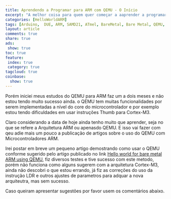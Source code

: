 ```yaml
---
title: Aprendendo a Programar para ARM com QEMU - O Início
excerpt: "A melhor coisa para quem quer começar a aaprender a programar é ter uma ambiente controlado e que não haja nenhum risco de perda, e não tive dúvida que usar o QEMU para emular os Microcontroladores ARM seriam uma excelente escolha." 
categories: [HelloWorldARM]
tags: [Arduino,  DUE, ARM, SAMD21, ATmel, BareMetal, Bare Metal, QEMU, Programação, Lógica, BootLoader, Programando sem ter um ARM]
layout: article
comments: true
share: true
ads:
 show: true
toc: true
feature:
 index: true
 category: true
tagcloud: true
coinbase:
  show: true
---
```


Porém iniciei meus estudos do QEMU  para ARM faz um a dois meses e não 
estou tendo muito sucesso ainda. o QEMU tem muitas funcionalidades por 
serem implementadas a nível do core do microcontrolador e por exemplo
estou tendo dificuldades em usar instruções Thumb para Cortex-M3.

Claro considerando a data de hoje ainda tenho muito que aprender, seja 
no que se refere a Arquitetura ARM ou apenasdo QEMU. E isso vai fazer
com qeu adie mais um pouco a publicação de artigos sobre o uso do QEMU
com Microcontroladores ARM.

Irei postar em breve um pequeno artigo demostrando como usar o QEMU
conforme sugerido pelo artigo publicado no link [Hello world for bare metal ARM using QEMU](https://balau82.wordpress.com/2010/02/28/hello-world-for-bare-metal-arm-using-qemu/#comment-516),
fiz diversos testes e tive sucesso com este metodo, porém não funciona 
como alguns sugerem com a arquitetura Cortex-M3, ainda não descobri
o que estou errando, já fiz as correções do uso da instrução LDR e 
outros ajustes de parametros para adquar a nova arquiteutra, mas sem
sucesso.

Caso queiram apresentar sugestões por favor usem os comentários abaixo.